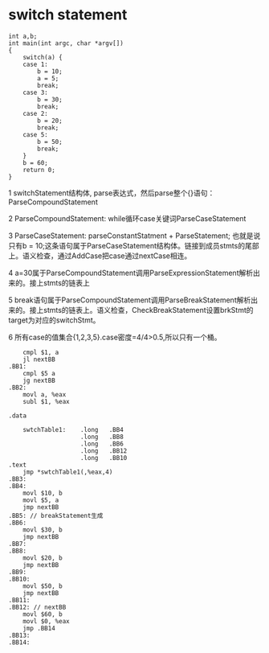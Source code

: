 # switch statement
```
int a,b;
int main(int argc, char *argv[])
{
    switch(a) {
    case 1:
        b = 10;
        a = 5;
        break;
    case 3:
        b = 30;
        break;
    case 2:
        b = 20;
        break;
    case 5:
        b = 50;
        break;
    }
    b = 60;
    return 0;
}
```
1 switchStatement结构体, parse表达式，然后parse整个{}语句：ParseCompoundStatement

2 ParseCompoundStatement: while循环case关键词ParseCaseStatement

3 ParseCaseStatement: parseConstantStatment + ParseStatement; 也就是说只有b = 10;这条语句属于ParseCaseStatement结构体。链接到成员stmts的尾部上。语义检查，通过AddCase把case通过nextCase相连。

4 a=30属于ParseCompoundStatement调用ParseExpressionStatement解析出来的。接上stmts的链表上

5 break语句属于ParseCompoundStatement调用ParseBreakStatement解析出来的。接上stmts的链表上。语义检查，CheckBreakStatement设置brkStmt的target为对应的switchStmt。

6 所有case的值集合{1,2,3,5}.case密度=4/4>0.5,所以只有一个桶。
```
    cmpl $1, a
    jl nextBB
.BB1:
    cmpl $5 a
    jg nextBB
.BB2:
    movl a, %eax
    subl $1, %eax

.data

    swtchTable1:	.long	.BB4
                    .long	.BB8
                    .long	.BB6
                    .long	.BB12
                    .long	.BB10
.text
    jmp *swtchTable1(,%eax,4)
.BB3:
.BB4:
    movl $10, b
    movl $5, a
    jmp nextBB
.BB5: // breakStatement生成
.BB6:
    movl $30, b
    jmp nextBB
.BB7:
.BB8:
    movl $20, b
    jmp nextBB
.BB9:
.BB10: 
    movl $50, b
    jmp nextBB
.BB11:
.BB12: // nextBB
    movl $60, b
    movl $0, %eax
    jmp .BB14
.BB13:
.BB14:
```


